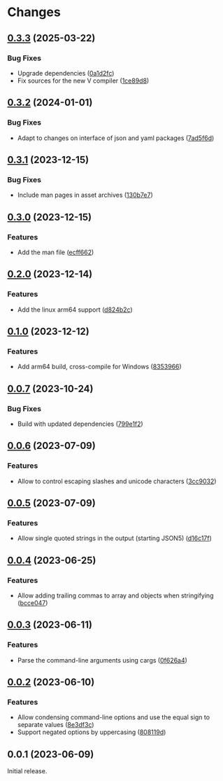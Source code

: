 # Changes

## [0.3.3](https://github.com/prantlf/v-yaml2json/compare/v0.3.2...v0.3.3) (2025-03-22)

### Bug Fixes

* Upgrade dependencies ([0a1d2fc](https://github.com/prantlf/v-yaml2json/commit/0a1d2fca3598451318306fcc76e20a1594bf3fcf))
* Fix sources for the new V compiler ([1ce89d8](https://github.com/prantlf/v-yaml2json/commit/1ce89d8d4d48c5154d79e95a5fe4a0a65dd431fb))

## [0.3.2](https://github.com/prantlf/v-yaml2json/compare/v0.3.1...v0.3.2) (2024-01-01)

### Bug Fixes

* Adapt to changes on interface of json and yaml packages ([7ad5f6d](https://github.com/prantlf/v-yaml2json/commit/7ad5f6d2db69220da8a536e59ff8911f5e45f11e))

## [0.3.1](https://github.com/prantlf/v-yaml2json/compare/v0.3.0...v0.3.1) (2023-12-15)

### Bug Fixes

* Include man pages in asset archives ([130b7e7](https://github.com/prantlf/v-yaml2json/commit/130b7e7df5cdde54a4346dbec27e1e15abdebeb5))

## [0.3.0](https://github.com/prantlf/v-yaml2json/compare/v0.2.0...v0.3.0) (2023-12-15)

### Features

* Add the man file ([ecff662](https://github.com/prantlf/v-yaml2json/commit/ecff662b365ec2f400aaf9c785e937e13f4366d6))

## [0.2.0](https://github.com/prantlf/v-yaml2json/compare/v0.1.0...v0.2.0) (2023-12-14)

### Features

* Add the linux arm64 support ([d824b2c](https://github.com/prantlf/v-yaml2json/commit/d824b2c6375d71de1f6b129a6d61569f73afa1f0))

## [0.1.0](https://github.com/prantlf/v-yaml2json/compare/v0.0.7...v0.1.0) (2023-12-12)

### Features

* Add arm64 build, cross-compile for Windows ([8353966](https://github.com/prantlf/v-yaml2json/commit/8353966a82e22605460bb9c54a64716a0ad9ab84))

## [0.0.7](https://github.com/prantlf/v-yaml2json/compare/v0.0.6...v0.0.7) (2023-10-24)

### Bug Fixes

* Build with updated dependencies ([799e1f2](https://github.com/prantlf/v-yaml2json/commit/799e1f266aecf55ca443d77bcd33fc59c9a0ff5d))

## [0.0.6](https://github.com/prantlf/v-yaml2json/compare/v0.0.5...v0.0.6) (2023-07-09)

### Features

* Allow to control escaping slashes and unicode characters ([3cc9032](https://github.com/prantlf/v-yaml2json/commit/3cc9032fe5ef3f063a639b3edff559663c15e561))

## [0.0.5](https://github.com/prantlf/v-yaml2json/compare/v0.0.4...v0.0.5) (2023-07-09)

### Features

* Allow single quoted strings in the output (starting JSON5) ([d16c17f](https://github.com/prantlf/v-yaml2json/commit/d16c17fae243ca3d146e54c2b9ed60d82f0c18b7))

## [0.0.4](https://github.com/prantlf/v-yaml2json/compare/v0.0.3...v0.0.4) (2023-06-25)

### Features

* Allow adding trailing commas to array and objects when stringifying ([bcce047](https://github.com/prantlf/v-yaml2json/commit/bcce047eaa7e854a2e62420d9951ed7c232d511c))

## [0.0.3](https://github.com/prantlf/v-yaml2json/compare/v0.0.2...v0.0.3) (2023-06-11)

### Features

* Parse the command-line arguments using cargs ([0f626a4](https://github.com/prantlf/v-yaml2json/commit/0f626a4b34593b9ca0ce59300c4c5a884ecef212))

## [0.0.2](https://github.com/prantlf/v-yaml2json/compare/v0.0.1...v0.0.2) (2023-06-10)

### Features

* Allow condensing command-line options and use the equal sign to separate values ([8e3df3c](https://github.com/prantlf/v-yaml2json/commit/8e3df3cd32508d983b858eb1c44992712744df95))
* Support negated options by uppercasing ([808119d](https://github.com/prantlf/v-yaml2json/commit/808119db7c0e9e3a9a276ba750241303375be02d))

## 0.0.1 (2023-06-09)

Initial release.
